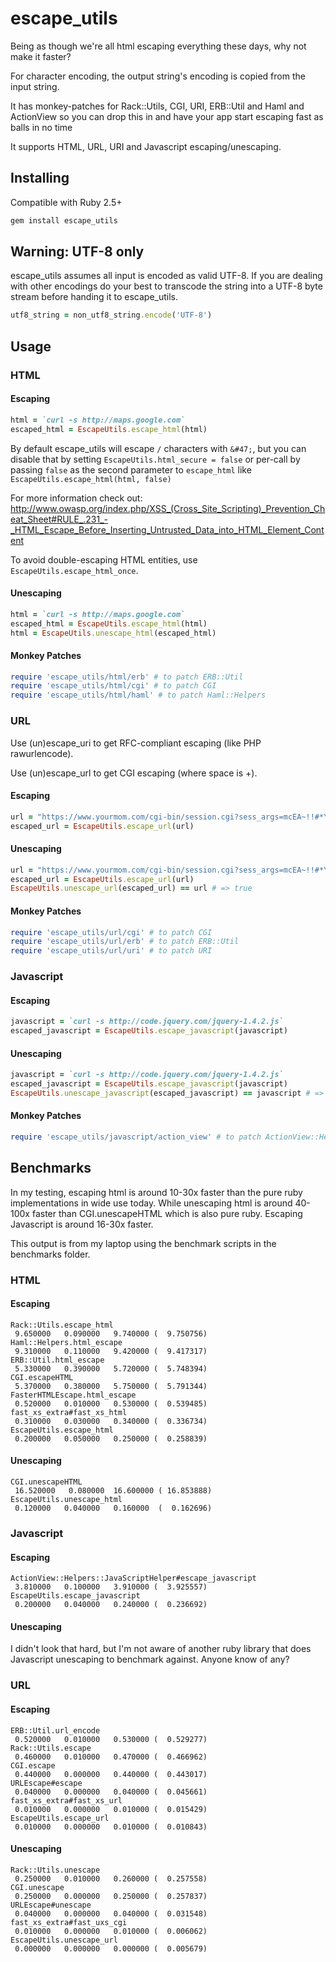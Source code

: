 # escape_utils

Being as though we're all html escaping everything these days, why not make it faster?

For character encoding, the output string's encoding is copied from the input string.

It has monkey-patches for Rack::Utils, CGI, URI, ERB::Util and Haml and ActionView so you can drop this in and have your app start escaping fast as balls in no time

It supports HTML, URL, URI and Javascript escaping/unescaping.

## Installing

Compatible with Ruby 2.5+

``` sh
gem install escape_utils
```

## Warning: UTF-8 only

escape_utils assumes all input is encoded as valid UTF-8. If you are dealing with other encodings do your best to transcode the string into a UTF-8 byte stream before handing it to escape_utils.


``` ruby
utf8_string = non_utf8_string.encode('UTF-8')
```

## Usage

### HTML

#### Escaping

``` ruby
html = `curl -s http://maps.google.com`
escaped_html = EscapeUtils.escape_html(html)
```

By default escape_utils will escape `/` characters with `&#47;`, but you can disable that by setting `EscapeUtils.html_secure = false`
or per-call by passing `false` as the second parameter to `escape_html` like `EscapeUtils.escape_html(html, false)`

For more information check out: http://www.owasp.org/index.php/XSS_(Cross_Site_Scripting)_Prevention_Cheat_Sheet#RULE_.231_-_HTML_Escape_Before_Inserting_Untrusted_Data_into_HTML_Element_Content

To avoid double-escaping HTML entities, use `EscapeUtils.escape_html_once`.

#### Unescaping

``` ruby
html = `curl -s http://maps.google.com`
escaped_html = EscapeUtils.escape_html(html)
html = EscapeUtils.unescape_html(escaped_html)
```

#### Monkey Patches

``` ruby
require 'escape_utils/html/erb' # to patch ERB::Util
require 'escape_utils/html/cgi' # to patch CGI
require 'escape_utils/html/haml' # to patch Haml::Helpers
```

### URL

Use (un)escape_uri to get RFC-compliant escaping (like PHP rawurlencode).

Use (un)escape_url to get CGI escaping (where space is +).

#### Escaping

``` ruby
url = "https://www.yourmom.com/cgi-bin/session.cgi?sess_args=mcEA~!!#*YH*>@!U"
escaped_url = EscapeUtils.escape_url(url)
```

#### Unescaping

``` ruby
url = "https://www.yourmom.com/cgi-bin/session.cgi?sess_args=mcEA~!!#*YH*>@!U"
escaped_url = EscapeUtils.escape_url(url)
EscapeUtils.unescape_url(escaped_url) == url # => true
```

#### Monkey Patches

``` ruby
require 'escape_utils/url/cgi' # to patch CGI
require 'escape_utils/url/erb' # to patch ERB::Util
require 'escape_utils/url/uri' # to patch URI
```

### Javascript

#### Escaping

``` ruby
javascript = `curl -s http://code.jquery.com/jquery-1.4.2.js`
escaped_javascript = EscapeUtils.escape_javascript(javascript)
```

#### Unescaping

``` ruby
javascript = `curl -s http://code.jquery.com/jquery-1.4.2.js`
escaped_javascript = EscapeUtils.escape_javascript(javascript)
EscapeUtils.unescape_javascript(escaped_javascript) == javascript # => true
```

#### Monkey Patches

``` ruby
require 'escape_utils/javascript/action_view' # to patch ActionView::Helpers::JavaScriptHelper
```

## Benchmarks

In my testing, escaping html is around 10-30x faster than the pure ruby implementations in wide use today.
While unescaping html is around 40-100x faster than CGI.unescapeHTML which is also pure ruby.
Escaping Javascript is around 16-30x faster.

This output is from my laptop using the benchmark scripts in the benchmarks folder.

### HTML

#### Escaping

```
Rack::Utils.escape_html
 9.650000   0.090000   9.740000 (  9.750756)
Haml::Helpers.html_escape
 9.310000   0.110000   9.420000 (  9.417317)
ERB::Util.html_escape
 5.330000   0.390000   5.720000 (  5.748394)
CGI.escapeHTML
 5.370000   0.380000   5.750000 (  5.791344)
FasterHTMLEscape.html_escape
 0.520000   0.010000   0.530000 (  0.539485)
fast_xs_extra#fast_xs_html
 0.310000   0.030000   0.340000 (  0.336734)
EscapeUtils.escape_html
 0.200000   0.050000   0.250000 (  0.258839)
```

#### Unescaping

```
CGI.unescapeHTML
 16.520000   0.080000  16.600000 ( 16.853888)
EscapeUtils.unescape_html
 0.120000   0.040000   0.160000  (  0.162696)
```

### Javascript

#### Escaping

```
ActionView::Helpers::JavaScriptHelper#escape_javascript
 3.810000   0.100000   3.910000 (  3.925557)
EscapeUtils.escape_javascript
 0.200000   0.040000   0.240000 (  0.236692)
```

#### Unescaping

I didn't look that hard, but I'm not aware of another ruby library that does Javascript unescaping to benchmark against. Anyone know of any?

### URL

#### Escaping

```
ERB::Util.url_encode
 0.520000   0.010000   0.530000 (  0.529277)
Rack::Utils.escape
 0.460000   0.010000   0.470000 (  0.466962)
CGI.escape
 0.440000   0.000000   0.440000 (  0.443017)
URLEscape#escape
 0.040000   0.000000   0.040000 (  0.045661)
fast_xs_extra#fast_xs_url
 0.010000   0.000000   0.010000 (  0.015429)
EscapeUtils.escape_url
 0.010000   0.000000   0.010000 (  0.010843)
```

#### Unescaping

```
Rack::Utils.unescape
 0.250000   0.010000   0.260000 (  0.257558)
CGI.unescape
 0.250000   0.000000   0.250000 (  0.257837)
URLEscape#unescape
 0.040000   0.000000   0.040000 (  0.031548)
fast_xs_extra#fast_uxs_cgi
 0.010000   0.000000   0.010000 (  0.006062)
EscapeUtils.unescape_url
 0.000000   0.000000   0.000000 (  0.005679)
```
